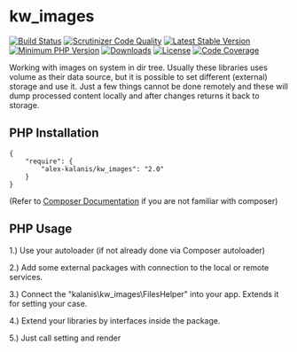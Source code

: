 # kw_images

[![Build Status](https://travis-ci.org/alex-kalanis/kw_images.svg?branch=master)](https://travis-ci.org/alex-kalanis/kw_images)
[![Scrutinizer Code Quality](https://scrutinizer-ci.com/g/alex-kalanis/kw_images/badges/quality-score.png?b=master)](https://scrutinizer-ci.com/g/alex-kalanis/kw_images/?branch=master)
[![Latest Stable Version](https://poser.pugx.org/alex-kalanis/kw_images/v/stable.svg?v=1)](https://packagist.org/packages/alex-kalanis/kw_images)
[![Minimum PHP Version](https://img.shields.io/badge/php-%3E%3D%207.3-8892BF.svg)](https://php.net/)
[![Downloads](https://img.shields.io/packagist/dt/alex-kalanis/kw_images.svg?v1)](https://packagist.org/packages/alex-kalanis/kw_images)
[![License](https://poser.pugx.org/alex-kalanis/kw_images/license.svg?v=1)](https://packagist.org/packages/alex-kalanis/kw_images)
[![Code Coverage](https://scrutinizer-ci.com/g/alex-kalanis/kw_images/badges/coverage.png?b=master&v=1)](https://scrutinizer-ci.com/g/alex-kalanis/kw_images/?branch=master)

Working with images on system in dir tree. Usually these libraries uses volume as their
data source, but it is possible to set different (external) storage and use it. Just a
few things cannot be done remotely and these will dump processed content locally and
after changes returns it back to storage.

## PHP Installation

```
{
    "require": {
        "alex-kalanis/kw_images": "2.0"
    }
}
```

(Refer to [Composer Documentation](https://github.com/composer/composer/blob/master/doc/00-intro.md#introduction) if you are not
familiar with composer)


## PHP Usage

1.) Use your autoloader (if not already done via Composer autoloader)

2.) Add some external packages with connection to the local or remote services.

3.) Connect the "kalanis\kw_images\FilesHelper" into your app. Extends it for setting your case.

4.) Extend your libraries by interfaces inside the package.

5.) Just call setting and render
